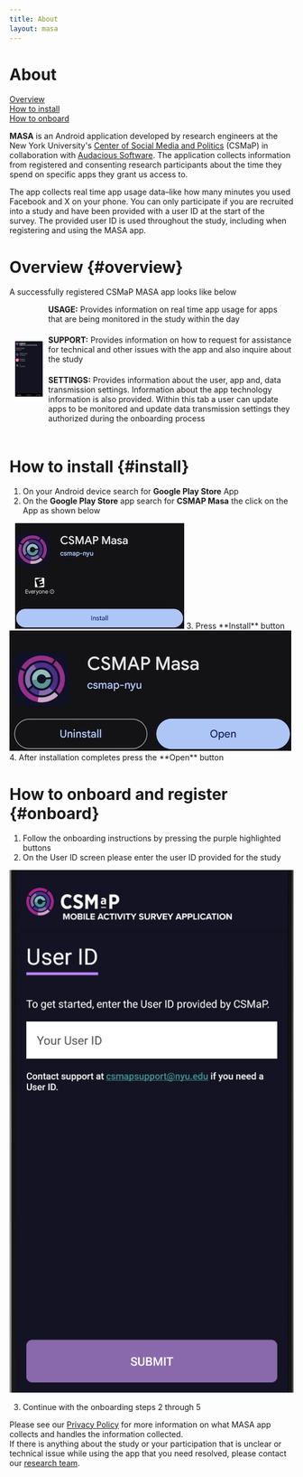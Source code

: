 ```yaml
---
title: About
layout: masa
---
```

<style>
    .text{
      margin-left:20px;
      margin-bottom: 20px;
    }
  </style>
# About

[Overview](#overview)<br>
[How to install](#install)<br>
[How to onboard](#onboard)<br>

**MASA** is an Android application developed by research engineers at the  New York University's <a href="https://csmapnyu.org/"> Center of Social Media and Politics</a> (CSMaP) in collaboration with <a href="https://audacious-software.com">Audacious Software</a>. The application collects information from registered and consenting research participants about the time they spend on specific apps they grant us access to.

The app collects real time app usage data–like how many minutes you used Facebook and X on your phone. You can only participate if you are recruited into a study and have been provided with a user ID at the start of the survey. The provided user ID is used throughout the study, including when registering and using the MASA app.

# Overview {#overview}
A successfully registered CSMaP MASA app looks like below 
<div style="display: flex;align-items: center;">
  <div><img src="images/masa/registered_app.png" style="max-width: 100%;max-height:50%;padding-left: 10px;"></div>
  <div>
    <div class="text"><strong>USAGE:</strong> Provides information on real time app usage for apps that are being monitored in the study within the day</div>
    <div class="text" ><strong>SUPPORT:</strong> Provides information on how to request for assistance for technical and other issues with the app and also inquire about the study</div>
    <div class="text"><strong>SETTINGS:</strong> Provides information about the user, app and, data transmission settings. Information about the app technology information is also provided. Within this tab a user can update apps to be monitored and update data transmission settings they authorized during the onboarding process</div>
  </div>
</div>

# How to install {#install}
1. On your Android device search for **Google Play Store** App 
2. On the **Google Play Store** app search for **CSMAP Masa** the click on the App as shown below
<img src="images/masa/masa_install.jpg" width="300" style="padding-left: 10px;">
3. Press **Install** button
<div><img src="images/masa/masa_install_open.jpg"></div>
4. After installation completes press the **Open** button

# How to onboard and register {#onboard}
1. Follow the onboarding instructions by pressing the purple highlighted buttons
2. On the User ID screen please enter the user ID provided for the study 
<img src="images/masa/user_id.png">

3. Continue with the onboarding steps 2 through 5 

Please see our <a href="https://www.csmapsurveys.org/privacy_policy_masa.html">Privacy Policy</a> for more information on what MASA app collects and handles the information collected.<br/>
If there is anything about the study or your participation that is unclear or technical issue while using the app that you need resolved, please contact our <a href="mailto:sr6276@nyu.edu">research team</a>.
	
	
